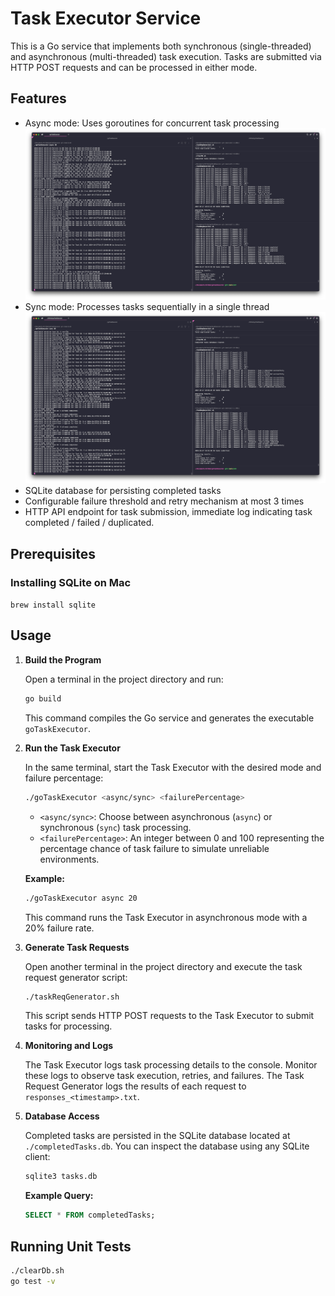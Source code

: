 # Task Executor Service

This is a Go service that implements both synchronous (single-threaded) and asynchronous (multi-threaded) task execution. Tasks are submitted via HTTP POST requests and can be processed in either mode.

## Features

- Async mode: Uses goroutines for concurrent task processing
![Async Mode Diagram](./assets/async.png)
- Sync mode: Processes tasks sequentially in a single thread
![Sync Mode Diagram](./assets/sync.png)
- SQLite database for persisting completed tasks
- Configurable failure threshold and retry mechanism at most 3 times
- HTTP API endpoint for task submission, immediate log indicating task completed / failed / duplicated.

## Prerequisites

### Installing SQLite on Mac

`brew install sqlite`

## Usage

1. **Build the Program**

    Open a terminal in the project directory and run:

    ```bash
    go build
    ```

    This command compiles the Go service and generates the executable `goTaskExecutor`.

2. **Run the Task Executor**

    In the same terminal, start the Task Executor with the desired mode and failure percentage:

    ```bash
    ./goTaskExecutor <async/sync> <failurePercentage>
    ```

    - `<async/sync>`: Choose between asynchronous (`async`) or synchronous (`sync`) task processing.
    - `<failurePercentage>`: An integer between 0 and 100 representing the percentage chance of task failure to simulate unreliable environments.

    **Example:**

    ```bash
    ./goTaskExecutor async 20
    ```

    This command runs the Task Executor in asynchronous mode with a 20% failure rate.

3. **Generate Task Requests**

    Open another terminal in the project directory and execute the task request generator script:

    ```bash
    ./taskReqGenerator.sh
    ```

    This script sends HTTP POST requests to the Task Executor to submit tasks for processing.

4. **Monitoring and Logs**

    The Task Executor logs task processing details to the console. Monitor these logs to observe task execution, retries, and failures.
    The Task Request Generator logs the results of each request to `responses_<timestamp>.txt`.

5. **Database Access**

    Completed tasks are persisted in the SQLite database located at `./completedTasks.db`. You can inspect the database using any SQLite client:

    ```bash
    sqlite3 tasks.db
    ```

    **Example Query:**

    ```sql
    SELECT * FROM completedTasks;
    ```

## Running Unit Tests

```bash
./clearDb.sh
go test -v
```
